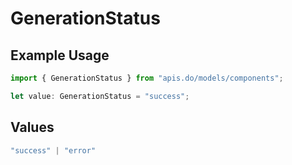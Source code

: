 # GenerationStatus

## Example Usage

```typescript
import { GenerationStatus } from "apis.do/models/components";

let value: GenerationStatus = "success";
```

## Values

```typescript
"success" | "error"
```